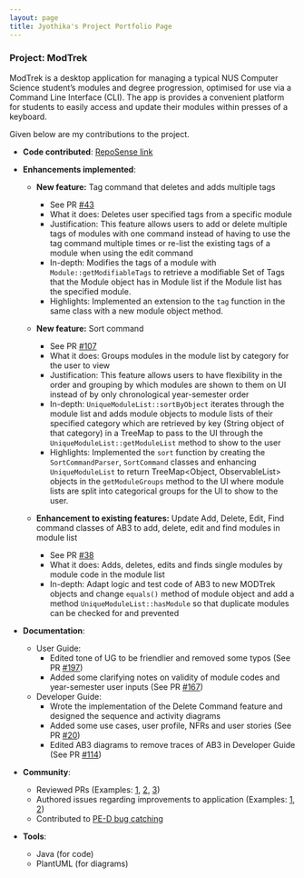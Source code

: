 ```yaml
---
layout: page
title: Jyothika's Project Portfolio Page
---
```


### Project: ModTrek

ModTrek is a desktop application for managing a typical NUS Computer Science student’s modules and degree progression, optimised for use via a Command Line Interface (CLI).
The app is provides a convenient platform for students to easily access and update their modules within presses of a keyboard.

Given below are my contributions to the project.

* **Code contributed**: [RepoSense link](https://nus-cs2103-ay2223s2.github.io/tp-dashboard/?search=cjyothika&breakdown=true)

* **Enhancements implemented**:

    * **New feature:** Tag command that deletes and adds multiple tags
        * See PR [#43](https://github.com/AY2223S2-CS2103T-T13-1/tp/pull/43)
        * What it does: Deletes user specified tags from a specific module
        * Justification: This feature allows users to add or delete multiple tags of modules with one command instead of having to use the tag command multiple times or re-list the existing tags of a module when using the edit command
        * In-depth: Modifies the tags of a module with `Module::getModifiableTags` to retrieve a modifiable Set of Tags that the Module object has in Module list if the Module list has the specified module.
        * Highlights: Implemented an extension to the `tag` function in the same class with a new module object method.

    * **New feature:** Sort command 
        * See PR [#107](https://github.com/AY2223S2-CS2103T-T13-1/tp/pull/107)
        * What it does: Groups modules in the module list by category for the user to view
        * Justification: This feature allows users to have flexibility in the order and grouping by which modules are shown to them on UI instead of by only chronological year-semester order
        * In-depth: `UniqueModuleList::sortByObject` iterates through the module list and adds module objects to module lists of their specified category which are retrieved by key (String object of that category) in a TreeMap to pass to the UI through the `UniqueModuleList::getModuleList` method to show to the user
        * Highlights: Implemented the `sort` function by creating the `SortCommandParser`, `SortCommand` classes and enhancing `UniqueModuleList` to return TreeMap<Object, ObservableList<Module>> objects in the `getModuleGroups` method to the UI where module lists are split into categorical groups for the UI to show to the user.
        
    * **Enhancement to existing features:** Update Add, Delete, Edit, Find command classes of AB3 to add, delete, edit and find modules in module list
        * See PR [#38](https://github.com/AY2223S2-CS2103T-T13-1/tp/pull/38) 
        * What it does: Adds, deletes, edits and finds single modules by module code in the module list
        * In-depth: Adapt logic and test code of AB3 to new MODTrek objects and change `equals()` method of module object and add a method `UniqueModuleList::hasModule` so that duplicate modules can be checked for and prevented

* **Documentation**:
    * User Guide:
        * Edited tone of UG to be friendlier and removed some typos (See PR [#197](https://github.com/AY2223S2-CS2103T-T13-1/tp/pull/197))
        * Added some clarifying notes on validity of module codes and year-semester user inputs (See PR [#167](https://github.com/AY2223S2-CS2103T-T13-1/tp/pull/167))
    * Developer Guide:
        * Wrote the implementation of the Delete Command feature and designed the sequence and activity diagrams
        * Added some use cases, user profile, NFRs and user stories (See PR [#20](https://github.com/AY2223S2-CS2103T-T13-1/tp/pull/20))
        * Edited AB3 diagrams to remove traces of AB3 in Developer Guide (See PR [#114](https://github.com/AY2223S2-CS2103T-T13-1/tp/pull/114))

* **Community**:
   * Reviewed PRs (Examples: [1](https://github.com/AY2223S2-CS2103T-T13-1/tp/pull/192), [2](https://github.com/AY2223S2-CS2103T-T13-1/tp/pull/195), [3](https://github.com/AY2223S2-CS2103T-T13-1/tp/pull/84))
   * Authored issues regarding improvements to application (Examples: [1](https://github.com/AY2223S2-CS2103T-T13-1/tp/issues/47), [2](https://github.com/AY2223S2-CS2103T-T13-1/tp/issues/53))
   * Contributed to [PE-D bug catching](https://github.com/cjyothika/ped/issues)
  
* **Tools**:
    * Java (for code)
    * PlantUML (for diagrams)
